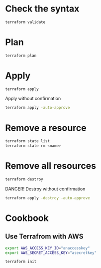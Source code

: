 # Check the syntax

```sh
terraform validate
```

# Plan

```sh
terraform plan
```

# Apply

```sh
terraform apply
```

Apply without confirmation

```sh
terraform apply -auto-approve
```

# Remove a resource

```sh
terraform state list
terraform state rm <name>
```

# Remove all resources

```sh
terraform destroy
```

DANGER! Destroy without confirmation

```sh
terraform apply -destroy -auto-approve
```

# Cookbook

## Use Terrafrom with AWS

```sh
export AWS_ACCESS_KEY_ID="anaccesskey"
export AWS_SECRET_ACCESS_KEY="asecretkey"

terraform init
```
